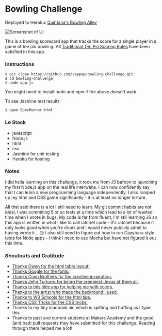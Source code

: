 # Bowling Challenge

Deployed to Heroku: [Quintana's Bowling Alley](https://quintanas-bowling-alley.herokuapp.com/)

![Screenshot of UI](https://github.com/saypop/bowling-challenge/blob/master/images/Screenshot.png)

This is a bowling scorecard app that tracks the score for a single player in a game of ten pin bowling. All [Traditional Ten Pin Scoring Rules](https://en.wikipedia.org/wiki/Ten-pin_bowling#Traditional_scoring) have been satisfied in this app.

### Instructions
```
$ git clone https://github.com/saypop/bowling-challenge.git
$ cd bowling-challenge
$ node app.js
```

You might need to install node and npm if the above doesn't work.

To see Jasmine test results
```
$ open SpecRunner.html
```

### Le Stack

- javascript
- Node.js
- html
- css
- Jasmine for unit testing
- Heroku for hosting

### Notes

I did hella learning on this challenge, it took me from JS bafoon to launching my first Node.js app on the real life interwebs. I can now confidently say that I can learn a new programming language independently. I also ramped up my html and CSS game significantly - it is at least no longer torture.

All that said there is a lot I still need to learn. My git commit habits are not ideal, I was commiting 5 or so tests at a time which lead to a lot of wasted time when I wrote in bugs.
My code is far from fluent, I'm still learning JS so this app is written in what I like to call ratchet code - it's ratchet because it only looks good when you're drunk and I would never publicly admit to having wrote it... 😏
I also still need to figure out how to run Capybara style tests for Node apps - I think I need to use Mocha but have not figured it out this time.

### Shoutouts and Gratitude

- [Thanks Owen for the html table layout!](https://codepen.io/owenjam/pen/reeLWN)
- [Thanks Google for the fonts.](https://fonts.google.com)
- [Thanks Coen Brothers for the creative inspiration.](https://www.imdb.com/title/tt0118715)
- [Thanks John Turturro for being the creepiest Jesus of them all.](https://www.imdb.com/title/tt0118715/characters/nm0001806)
- [Thanks to this little app for helping me with colors.](https://html-color-codes.info/colors-from-image/#)
- [Thanks to the artist who made the backround I used.](https://wallup.net/the-big-lebowski-minimalism-jesus-quintana/)
- [Thanks to W3 Schools for the html tips.](https://www.w3schools.com)
- [Thanks CSS Tricks for the CSS tricks.](https://css-tricks.com)
- Thanks to my tiny macbook air, which is spitting and huffing as I type this.
- Thanks to past and current students at Makers Academy and the good (and bad) pull requests they have submitted for this challenge. Reading through them helped me a lot!
